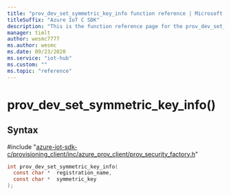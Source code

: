 ```yaml
---                             
title: "prov_dev_set_symmetric_key_info function reference | Microsoft Docs" 
titleSuffix: "Azure IoT C SDK"            
description: "This is the function reference page for the prov_dev_set_symmetric_key_info() function in the Azure IoT C SDK. This SDK is used with Azure IoT Hub and Azure IoT Hub Device Provisioning Service"            
manager: timlt                 
author: wesmc7777              
ms.author: wesmc               
ms.date: 09/23/2020                    
ms.service: "iot-hub"             
ms.custom: ""                
ms.topic: "reference"        
---                            
```


# prov_dev_set_symmetric_key_info()

## Syntax

\#include "[azure-iot-sdk-c/provisioning_client/inc/azure_prov_client/prov_security_factory.h](../prov-security-factory-h.md)"  
```C
int prov_dev_set_symmetric_key_info(
  const char *  registration_name,
  const char *  symmetric_key
);
```

